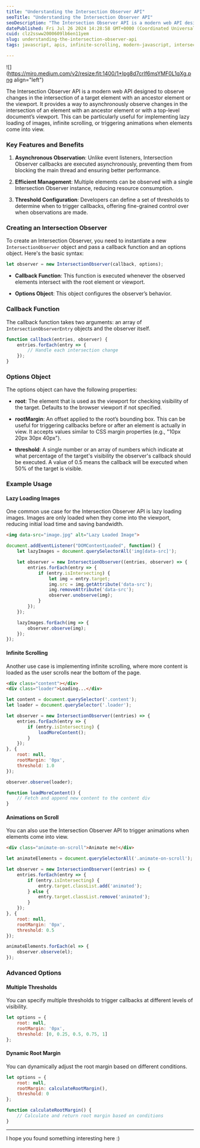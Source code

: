 ```yaml
---
title: "Understanding the Intersection Observer API"
seoTitle: "Understanding the Intersection Observer API"
seoDescription: "The Intersection Observer API is a modern web API designed to observe changes in the intersection of a target element with an ancestor element or the viewpo"
datePublished: Fri Jul 26 2024 14:28:58 GMT+0000 (Coordinated Universal Time)
cuid: clz2ssww2000609lb6en11yem
slug: understanding-the-intersection-observer-api
tags: javascript, apis, infinite-scrolling, modern-javascript, intersectionobserver

---
```


![](https://miro.medium.com/v2/resize:fit:1400/1*Ipg8d7crlf6msYMF0L1qXg.png align="left")

The Intersection Observer API is a modern web API designed to observe changes in the intersection of a target element with an ancestor element or the viewport. It provides a way to asynchronously observe changes in the intersection of an element with an ancestor element or with a top-level document’s viewport. This can be particularly useful for implementing lazy loading of images, infinite scrolling, or triggering animations when elements come into view.

### Key Features and Benefits

1. **Asynchronous Observation**: Unlike event listeners, Intersection Observer callbacks are executed asynchronously, preventing them from blocking the main thread and ensuring better performance.
    
2. **Efficient Management**: Multiple elements can be observed with a single Intersection Observer instance, reducing resource consumption.
    
3. **Threshold Configuration**: Developers can define a set of thresholds to determine when to trigger callbacks, offering fine-grained control over when observations are made.
    

### Creating an Intersection Observer

To create an Intersection Observer, you need to instantiate a new `IntersectionObserver` object and pass a callback function and an options object. Here's the basic syntax:

```javascript
let observer = new IntersectionObserver(callback, options);
```

* **Callback Function**: This function is executed whenever the observed elements intersect with the root element or viewport.
    
* **Options Object**: This object configures the observer’s behavior.
    

### Callback Function

The callback function takes two arguments: an array of `IntersectionObserverEntry` objects and the observer itself.

```javascript
function callback(entries, observer) {
    entries.forEach(entry => {
        // Handle each intersection change
    });
}
```

### Options Object

The options object can have the following properties:

* **root**: The element that is used as the viewport for checking visibility of the target. Defaults to the browser viewport if not specified.
    
* **rootMargin**: An offset applied to the root’s bounding box. This can be useful for triggering callbacks before or after an element is actually in view. It accepts values similar to CSS margin properties (e.g., "10px 20px 30px 40px").
    
* **threshold**: A single number or an array of numbers which indicate at what percentage of the target's visibility the observer's callback should be executed. A value of 0.5 means the callback will be executed when 50% of the target is visible.
    

### Example Usage

#### Lazy Loading Images

One common use case for the Intersection Observer API is lazy loading images. Images are only loaded when they come into the viewport, reducing initial load time and saving bandwidth.

```html
<img data-src="image.jpg" alt="Lazy Loaded Image">
```

```javascript
document.addEventListener("DOMContentLoaded", function() {
    let lazyImages = document.querySelectorAll('img[data-src]');

    let observer = new IntersectionObserver((entries, observer) => {
        entries.forEach(entry => {
            if (entry.isIntersecting) {
                let img = entry.target;
                img.src = img.getAttribute('data-src');
                img.removeAttribute('data-src');
                observer.unobserve(img);
            }
        });
    });

    lazyImages.forEach(img => {
        observer.observe(img);
    });
});
```

#### Infinite Scrolling

Another use case is implementing infinite scrolling, where more content is loaded as the user scrolls near the bottom of the page.

```html
<div class="content"></div>
<div class="loader">Loading...</div>
```

```javascript
let content = document.querySelector('.content');
let loader = document.querySelector('.loader');

let observer = new IntersectionObserver((entries) => {
    entries.forEach(entry => {
        if (entry.isIntersecting) {
            loadMoreContent();
        }
    });
}, {
    root: null,
    rootMargin: '0px',
    threshold: 1.0
});

observer.observe(loader);

function loadMoreContent() {
    // Fetch and append new content to the content div
}
```

#### Animations on Scroll

You can also use the Intersection Observer API to trigger animations when elements come into view.

```html
<div class="animate-on-scroll">Animate me!</div>
```

```javascript
let animateElements = document.querySelectorAll('.animate-on-scroll');

let observer = new IntersectionObserver((entries) => {
    entries.forEach(entry => {
        if (entry.isIntersecting) {
            entry.target.classList.add('animated');
        } else {
            entry.target.classList.remove('animated');
        }
    });
}, {
    root: null,
    rootMargin: '0px',
    threshold: 0.5
});

animateElements.forEach(el => {
    observer.observe(el);
});
```

### Advanced Options

#### Multiple Thresholds

You can specify multiple thresholds to trigger callbacks at different levels of visibility.

```javascript
let options = {
    root: null,
    rootMargin: '0px',
    threshold: [0, 0.25, 0.5, 0.75, 1]
};
```

#### Dynamic Root Margin

You can dynamically adjust the root margin based on different conditions.

```javascript
let options = {
    root: null,
    rootMargin: calculateRootMargin(),
    threshold: 0
};

function calculateRootMargin() {
    // Calculate and return root margin based on conditions
}
```

---

I hope you found something interesting here :)